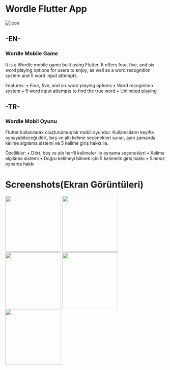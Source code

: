 
# Wordle Flutter App


![icon](https://user-images.githubusercontent.com/108281186/215653355-ab03f43f-da10-43d5-b8d2-f69706e240f1.png)


## -EN-

### Wordle Mobile Game

It is a Wordle mobile game built using Flutter. It offers four, five, and six word playing options for users to enjoy, as well as a word recognition system and 5 word input attempts.

Features:
•	Four, five, and six word playing options
•	Word recognition system
•	5 word input attempts to find the true word
•	Unlimited playing



## -TR-

### Wordle Mobil Oyunu

Flutter kullanılarak oluşturulmuş bir mobil oyundur. Kullanıcıların keyifle oynayabileceği dört, beş ve altı kelime seçenekleri sunar, aynı zamanda kelime algılama sistemi ve 5 kelime giriş hakkı ile.

Özellikler:
•	Dört, beş ve altı harfli kelimeler ile oynama seçenekleri
•	Kelime algılama sistemi
•	Doğru kelimeyi bilmek için 5 kelimelik giriş hakkı
•	Sınırsız oynama hakkı



# Screenshots(Ekran Görüntüleri)

<p float="left">
<img src="https://user-images.githubusercontent.com/108281186/215627395-0e5297b4-3aee-4e0a-a8c9-7c35bf92b02b.png" width="175">
<img src="https://user-images.githubusercontent.com/108281186/215627425-f4cb5c6e-9947-41ba-92e0-468a1bca2dfc.png" width="175">
<img src="https://user-images.githubusercontent.com/108281186/215627430-b94a1b1f-3b68-4fa3-8a8e-273a75465d4a.png" width="175">
<img src="https://user-images.githubusercontent.com/108281186/215627509-9b9c9a13-dd07-4575-86c9-8719cc165bc9.png" width="175">
<img src="https://user-images.githubusercontent.com/108281186/215627513-5ca0c8b6-d473-473d-bddb-cc9376c5e93d.png" width="175">
</p>



